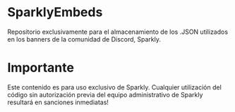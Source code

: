 # SparklyEmbeds
Repositorio exclusivamente para el almacenamiento de los .JSON utilizados en los banners de la comunidad de Discord, Sparkly.

# Importante
Este contenido es para uso exclusivo de Sparkly. Cualquier utilización del código sin autorización previa del equipo administrativo de Sparkly resultará en sanciones inmediatas!
